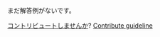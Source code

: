 
まだ解答例がないです。

[コントリビュートしませんか](https://github.com/BFEdev/BFE.dev-solutions/blob/main/quiz/regexp_ja.md)?  [Contribute guideline](https://github.com/BFEdev/BFE.dev-solutions#how-to-contribute)
